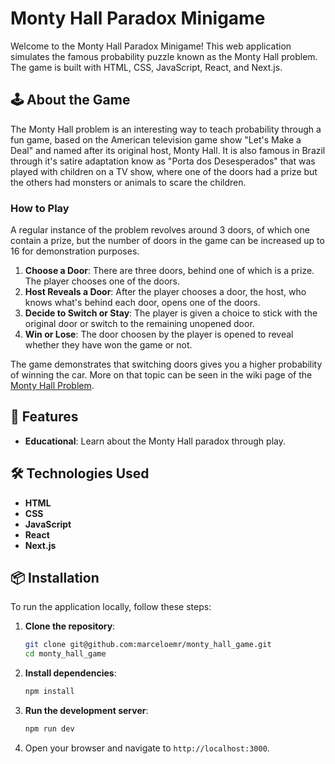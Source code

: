 # Monty Hall Paradox Minigame

Welcome to the Monty Hall Paradox Minigame! This web application simulates the famous probability puzzle known as the Monty Hall problem. The game is built with HTML, CSS, JavaScript, React, and Next.js.

## 🕹️ About the Game

The Monty Hall problem is an interesting way to teach probability through a fun game, based on the American television game show "Let's Make a Deal" and named after its original host, Monty Hall. It is also famous in Brazil through it's satire adaptation know as "Porta dos Desesperados" that was played with children on a TV show, where one of the doors had a prize but the others had monsters or animals to scare the children.

### How to Play

A regular instance of the problem revolves around 3 doors, of which one contain a prize, but the number of doors in the game can be increased up to 16 for demonstration purposes.

1. **Choose a Door**: There are three doors, behind one of which is a prize. The player chooses one of the doors.
2. **Host Reveals a Door**: After the player chooses a door, the host, who knows what's behind each door, opens one of the doors. 
3. **Decide to Switch or Stay**: The player is given a choice to stick with the original door or switch to the remaining unopened door.
4. **Win or Lose**: The door choosen by the player is opened to reveal whether they have won the game or not.

The game demonstrates that switching doors gives you a higher probability of winning the car. More on that topic can be seen in the wiki page of the [Monty Hall Problem](https://en.wikipedia.org/wiki/Monty_Hall_problem).

## 🚀 Features

<!-- - **Interactive Gameplay**: Choose a door and decide whether to switch or stay. -->
<!-- - **Probability Display**: Shows the probability of winning if you switch versus if you stay. -->
<!-- - **Responsive Design**: Works on both desktop and mobile devices. -->
- **Educational**: Learn about the Monty Hall paradox through play.

## 🛠️ Technologies Used

- **HTML**
- **CSS**
- **JavaScript**
- **React**
- **Next.js**

## 📦 Installation

To run the application locally, follow these steps:

1. **Clone the repository**:
    ```bash
    git clone git@github.com:marceloemr/monty_hall_game.git
    cd monty_hall_game
    ```

2. **Install dependencies**:
    ```bash
    npm install
    ```

3. **Run the development server**:
    ```bash
    npm run dev
    ```

4. Open your browser and navigate to `http://localhost:3000`.
